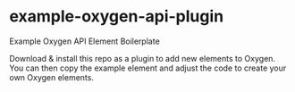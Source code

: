 # example-oxygen-api-plugin
Example Oxygen API Element Boilerplate

Download & install this repo as a plugin to add new elements to Oxygen. You can then copy the example element and adjust the code to create your own Oxygen elements.
